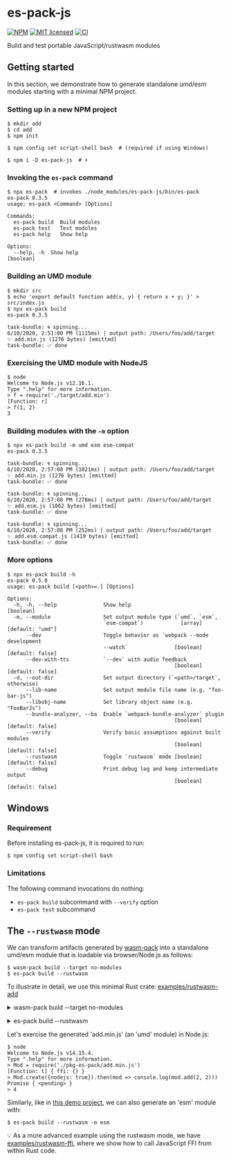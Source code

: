# es-pack-js

[![NPM][npm-badge]][npm-url]
[![MIT licensed][mit-badge]][mit-url]
[![CI][actions-badge]][actions-url]

[npm-badge]: https://img.shields.io/npm/v/es-pack-js.svg
[npm-url]: https://www.npmjs.com/package/es-pack-js
[mit-badge]: https://img.shields.io/badge/license-MIT-blue.svg
[mit-url]: https://github.com/w3reality/es-pack-js/blob/master/LICENSE
[actions-badge]: https://github.com/w3reality/es-pack-js/workflows/CI/badge.svg
[actions-url]: https://github.com/w3reality/es-pack-js/actions

Build and test portable JavaScript/rustwasm modules

## Getting started

In this section, we demonstrate how to generate standalone umd/esm modules
starting with a minimal NPM project.

### Setting up in a new NPM project

```
$ mkdir add
$ cd add
$ npm init

$ npm config set script-shell bash  # (required if using Windows)

$ npm i -D es-pack-js  # ⬇️
```

### Invoking the `es-pack` command

```
$ npx es-pack  # invokes ./node_modules/es-pack-js/bin/es-pack
es-pack 0.3.5
usage: es-pack <Command> [Options]

Commands:
  es-pack build  Build modules
  es-pack test   Test modules
  es-pack help   Show help

Options:
  --help, -h  Show help                                                [boolean]
```

### Building an UMD module

```
$ mkdir src
$ echo 'export default function add(x, y) { return x + y; }' > src/index.js
$ npx es-pack build
es-pack 0.3.5

task-bundle: 🌀 spinning...
6/10/2020, 2:51:00 PM (1115ms) | output path: /Users/foo/add/target
✨ add.min.js (1276 bytes) [emitted]
task-bundle: ✅ done
```

### Exercising the UMD module with NodeJS

```
$ node
Welcome to Node.js v12.16.1.
Type ".help" for more information.
> f = require('./target/add.min')
[Function: r]
> f(1, 2)
3
```

### Building modules with the `-m` option

```
$ npx es-pack build -m umd esm esm-compat
es-pack 0.3.5

task-bundle: 🌀 spinning...
6/10/2020, 2:57:08 PM (1021ms) | output path: /Users/foo/add/target
✨ add.min.js (1276 bytes) [emitted]
task-bundle: ✅ done

task-bundle: 🌀 spinning...
6/10/2020, 2:57:08 PM (278ms) | output path: /Users/foo/add/target
✨ add.esm.js (1062 bytes) [emitted]
task-bundle: ✅ done

task-bundle: 🌀 spinning...
6/10/2020, 2:57:08 PM (252ms) | output path: /Users/foo/add/target
✨ add.esm.compat.js (1419 bytes) [emitted]
task-bundle: ✅ done
```

### More options

```
$ npx es-pack build -h
es-pack 0.5.0
usage: es-pack build [<path>=.] [Options]

Options:
  -h, -h, --help               Show help                               [boolean]
  -m, --module                 Set output module type (`umd`, `esm`,
                               `esm-compat`)            [array] [default: "umd"]
      --dev                    Toggle behavior as `webpack --mode development
                               --watch`               [boolean] [default: false]
      --dev-with-tts           `--dev` with audio feedback
                                                      [boolean] [default: false]
  -d, --out-dir                Set output directory (`<path>/target`, otherwise)
      --lib-name               Set output module file name (e.g. "foo-bar-js")
      --libobj-name            Set library object name (e.g. "FooBarJs")
      --bundle-analyzer, --ba  Enable `webpack-bundle-analyzer` plugin
                                                      [boolean] [default: false]
      --verify                 Verify basic assumptions against built modules
                                                      [boolean] [default: false]
      --rustwasm               Toggle `rustwasm` mode [boolean] [default: false]
      --debug                  Print debug log and keep intermediate output
                                                      [boolean] [default: false]
```

## Windows

### Requirement

Before installing es-pack-js, it is required to run:

```
$ npm config set script-shell bash
```

### Limitations

The following command invocations do nothing:

* `es-pack build` subcommand with `--verify` option
* `es-pack test` subcommand

## The `--rustwasm` mode <a name="sec-rustwasm"></a>

We can transform artifacts generated by [wasm-pack](https://github.com/rustwasm/wasm-pack)
into a standalone umd/esm module that is loadable via browser/Node.js as follows:

```
$ wasm-pack build --target no-modules
$ es-pack build --rustwasm
```

To illustrate in detail, we use this minimal Rust crate: [examples/rustwasm-add](https://github.com/w3reality/es-pack-js/tree/master/examples/rustwasm-add)

<p><details>
<summary>wasm-pack build --target no-modules</summary>

```
$ wasm-pack build --target no-modules
[INFO]: 🎯  Checking for the Wasm target...
[INFO]: 🌀  Compiling to Wasm...
   Compiling proc-macro2 v1.0.24
   Compiling unicode-xid v0.2.1
   Compiling log v0.4.11
   Compiling syn v1.0.58
   Compiling wasm-bindgen-shared v0.2.69
   Compiling cfg-if v0.1.10
   Compiling bumpalo v3.4.0
   Compiling lazy_static v1.4.0
   Compiling wasm-bindgen v0.2.69
   Compiling cfg-if v1.0.0
   Compiling quote v1.0.8
   Compiling wasm-bindgen-backend v0.2.69
   Compiling wasm-bindgen-macro-support v0.2.69
   Compiling wasm-bindgen-macro v0.2.69
   Compiling add v0.1.0 (/Users/foo/es-pack-js/examples/rustwasm-add)
    Finished release [optimized] target(s) in 22.59s
⚠️   [WARN]: origin crate has no README
[INFO]: ⬇️  Installing wasm-bindgen...
[INFO]: Optimizing wasm binaries with `wasm-opt`...
[INFO]: Optional fields missing from Cargo.toml: 'description', 'repository', and 'license'. These are not necessary, but recommended
[INFO]: ✨   Done in 23.24s
[INFO]: 📦   Your wasm pkg is ready to publish at /Users/foo/es-pack-js/examples/rustwasm-add/pkg.
```

</details></p>

<p><details>
<summary>es-pack build --rustwasm</summary>

```
$ es-pack build --rustwasm
es-pack 0.5.1-dev.0

task-bundle: 🌀 spinning...
2/8/2021, 11:38:49 AM (2,948 ms) | output path: /Users/foo/es-pack-js/examples/rustwasm-add/pkg-es-pack
✨ add.min.js (13,282 bytes) [emitted]
task-bundle: ✅ done
```

</details></p>

Let's exercise the generated 'add.min.js' (an 'umd' module) in Node.js:

```
$ node
Welcome to Node.js v14.15.4.
Type ".help" for more information.
> Mod = require('./pkg-es-pack/add.min.js')
[Function: t] { ffi: {} }
> Mod.create({nodejs: true}).then(mod => console.log(mod.add(2, 2)))
Promise { <pending> }
> 4
```

Similarly, like in [this demo project](https://github.com/w3reality/threelet/tree/master/examples/rust-canvas-hello),
we can also generate an 'esm' module with:

```
$ es-pack build --rustwasm -m esm
```

💡 As a more advanced example using the rustwasm mode, we have [examples/rustwasm-ffi](https://github.com/w3reality/es-pack-js/tree/master/examples/rustwasm-ffi),
where we show how to call JavaScript FFI from within Rust code.

